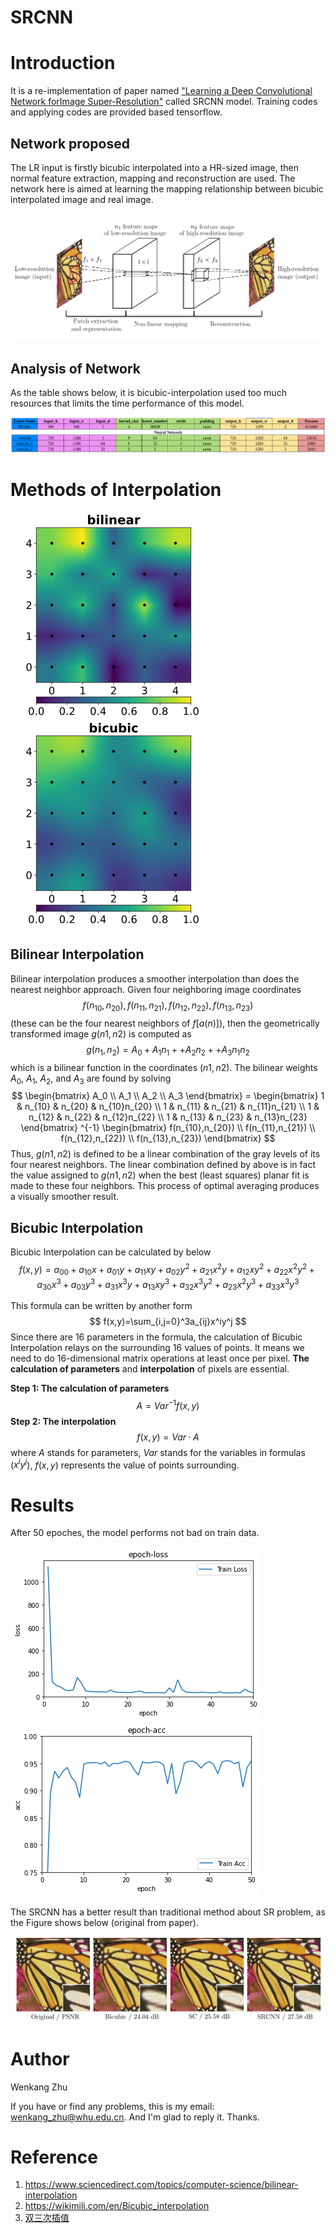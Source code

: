 # SRCNN

# Introduction

It is a re-implementation of paper named ["Learning a Deep Convolutional Network forImage Super-Resolution"](http://personal.ie.cuhk.edu.hk/~ccloy/files/eccv_2014_deepresolution.pdf) called SRCNN model. Training codes and applying codes are provided based tensorflow.

## Network proposed

The LR input is firstly bicubic interpolated into a HR-sized image, then normal feature extraction, mapping and reconstruction are used. The network here is aimed at learning the mapping relationship between bicubic interpolated image and real image.

![srcnn](SRCNN/srcnn-stru.png)

## Analysis of Network

As the table shows below, it is bicubic-interpolation used too much resources that limits the time performance of this model.

![stru-analysis](SRCNN/stru-analysis.png)



# Methods of Interpolation

![bilinear](SRCNN/bilinear.png)
![bicubic](SRCNN/bicubic.png)

## Bilinear Interpolation

Bilinear interpolation produces a smoother interpolation than does the nearest neighbor approach. Given four neighboring image coordinates
$$
f(n_{10},n_{20}),f(n_{11},n_{21}),f(n_{12},n_{22}),f(n_{13},n_{23})
$$
(these can be the four nearest neighbors of $f[a(n)])$, then the geometrically transformed image $g(n1, n2)$ is computed as
$$
g(n_1,n_2)=A_0+A_1n_1++A_2n_2++A_3n_1n_2
$$
which is a bilinear function in the coordinates $(n1, n2)$. The bilinear weights $A_0$, $A_1$, $A_2$, and $A_3$ are found by solving
$$
\begin{bmatrix}
   A_0 \\
   A_1 \\
   A_2 \\
   A_3
  \end{bmatrix} =
  \begin{bmatrix}
   1 & n_{10} & n_{20} & n_{10}n_{20} \\
   1 & n_{11} & n_{21} & n_{11}n_{21} \\
   1 & n_{12} & n_{22} & n_{12}n_{22} \\
   1 & n_{13} & n_{23} & n_{13}n_{23}
  \end{bmatrix} ^{-1}
  \begin{bmatrix}
   f(n_{10},n_{20}) \\
   f(n_{11},n_{21}) \\
   f(n_{12},n_{22}) \\
   f(n_{13},n_{23})
  \end{bmatrix}
$$
Thus, $g(n1, n2)$ is defined to be a linear combination of the gray levels of its four nearest neighbors. The linear combination defined by above is in fact the value assigned to $g(n1, n2)$ when the best (least squares) planar fit is made to these four neighbors. This process of optimal averaging produces a visually smoother result.

## Bicubic Interpolation

Bicubic Interpolation can be calculated by below
$$
f(x,y)=a_{00}+a_{10}x+a_{01}y+a_{11}xy+a_{02}y^2+a_{21}x^2y+a_{12}xy^2+a_{22}x^2y^2+a_{30}x^3+a_{03}y^3+a_{31}x^3y+a_{13}xy^3+a_{32}x^3y^2+a_{23}x^2y^3+a_{33}x^3y^3
$$

This formula can be written by another form
$$
f(x,y)=\sum_{i,j=0}^3a_{ij}x^iy^j
$$
Since there are 16 parameters in the formula, the calculation of Bicubic Interpolation relays on the surrounding 16 values of points. It means we need to do 16-dimensional matrix operations at least once per pixel. **The calculation of parameters** and **interpolation** of pixels are essential.

**Step 1: The calculation of parameters**
$$
A=Var^{-1}f(x,y)
$$
**Step 2: The interpolation**
$$
f(x,y)=Var·A
$$
where $A$ stands for parameters, $Var$ stands for the variables in formulas ($x^iy^j$), $f(x,y)$ represents the value of points surrounding.



# Results

After 50 epoches, the model performs not bad on train data.

![train loss](./SRCNN/train-loss.png)
![train acc](./SRCNN/train-acc.png)

The SRCNN has a better result than traditional method about SR problem, as the Figure shows below (original from paper).

![paper-result](./SRCNN/paper-result.png)



# Author

Wenkang Zhu

If you have or find any problems, this is my email: [wenkang_zhu@whu.edu.cn](mailto:wenkang_zhu@whu.edu.cn). And I'm glad to reply it.
Thanks. 



# Reference
1. https://www.sciencedirect.com/topics/computer-science/bilinear-interpolation
2. https://wikimili.com/en/Bicubic_interpolation
3. [双三次插值](./SRCNN/BicubicInterpolation.pdf)

